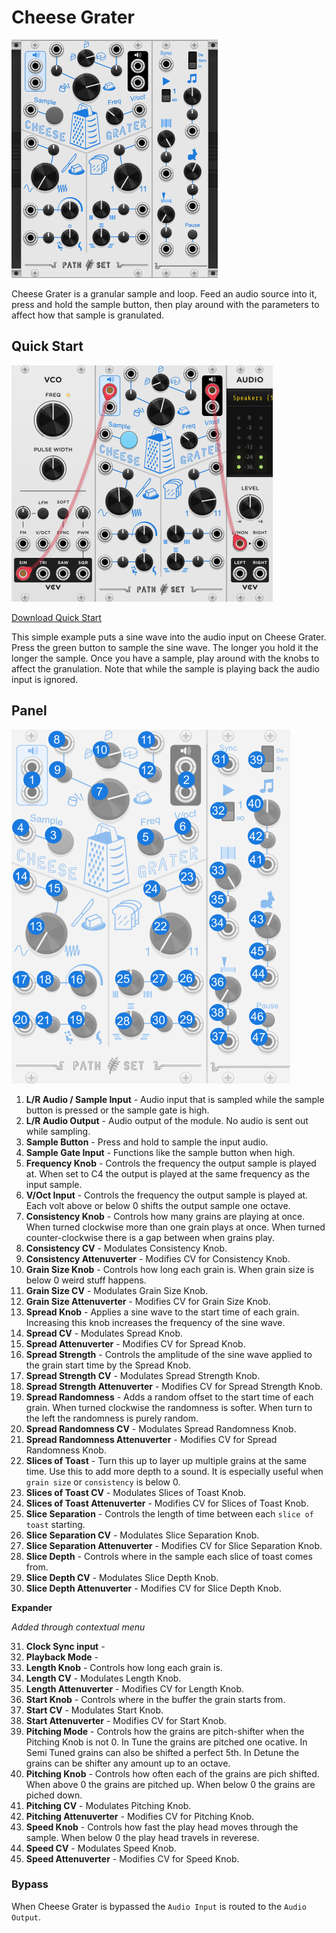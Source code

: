 # Cheese Grater
![Image of CheeseGrater module](../images/CheeseGrater_Update.png)

Cheese Grater is a granular sample and loop. Feed an audio source into it, press and hold the sample button, then play around with the parameters to affect how that sample is granulated.

## Quick Start

![Image of quick start patch](../images/CheeseGrater/quick_start_1.png)

[Download Quick Start](../examples/CheeseGrater/CheeseGrater_QuickStart.vcvs?raw=true)

This simple example puts a sine wave into the audio input on Cheese Grater. Press the green button to sample the sine wave. The longer you hold it the longer the sample. Once you have a sample, play around with the knobs to affect the granulation. Note that while the sample is playing back the audio input is ignored.

## Panel

![Image of controls](../images/CheeseGrater/labels_Update.png)

1. **L/R Audio / Sample Input** - Audio input that is sampled while the sample button is pressed or the sample gate is high.
2. **L/R Audio Output** - Audio output of the module. No audio is sent out while sampling.
3. **Sample Button** - Press and hold to sample the input audio. 
4. **Sample Gate Input** - Functions like the sample button when high.
5. **Frequency Knob** - Controls the frequency the output sample is played at. When set to C4 the output is played at the same frequency as the input sample.
6. **V/Oct Input** - Controls the frequency the output sample is played at. Each volt above or below 0 shifts the output sample one octave.
7. **Consistency Knob** - Controls how many grains are playing at once. When turned clockwise more than one grain plays at once. When turned counter-clockwise there is a gap between when grains play.
8. **Consistency CV** - Modulates Consistency Knob.
9. **Consistency Attenuverter** - Modifies CV for Consistency Knob.
10. **Grain Size Knob** - Controls how long each grain is. When grain size is below 0 weird stuff happens.
11. **Grain Size CV** - Modulates Grain Size Knob.
12. **Grain Size Attenuverter** - Modifies CV for Grain Size Knob.
13. **Spread Knob** - Applies a sine wave to the start time of each grain. Increasing this knob increases the frequency of the sine wave. 
14. **Spread CV** - Modulates Spread Knob.
15. **Spread Attenuverter** - Modifies CV for Spread Knob.
16. **Spread Strength** - Controls the amplitude of the sine wave applied to the grain start time by the Spread Knob.
17. **Spread Strength CV** - Modulates Spread Strength Knob.
18. **Spread Strength Attenuverter** - Modifies CV for Spread Strength Knob.
19. **Spread Randomness** - Adds a random offset to the start time of each grain. When turned clockwise the randomness is softer. When turn to the left the randomness is purely random.
20. **Spread Randomness CV** - Modulates Spread Randomness Knob.
21. **Spread Randomness Attenuverter** - Modifies CV for Spread Randomness Knob.
22. **Slices of Toast** - Turn this up to layer up multiple grains at the same time. Use this to add more depth to a sound. It is especially useful when `grain size` or `consistency` is below 0. 
23. **Slices of Toast CV** - Modulates Slices of Toast Knob.
24. **Slices of Toast Attenuverter** - Modifies CV for Slices of Toast Knob.
25. **Slice Separation** - Controls the length of time between each `slice of toast` starting.
26. **Slice Separation CV** - Modulates Slice Separation Knob.
27. **Slice Separation Attenuverter** - Modifies CV for Slice Separation Knob.
28. **Slice Depth** - Controls where in the sample each slice of toast comes from.
29. **Slice Depth CV** - Modulates Slice Depth Knob.
30. **Slice Depth Attenuverter** - Modifies CV for Slice Depth Knob.

**Expander**

*Added through contextual menu*

31. **Clock Sync input** -
32. **Playback Mode** -
33. **Length Knob** - Controls how long each grain is.
34. **Length CV** - Modulates Length Knob.
35. **Length Attenuverter** - Modifies CV for Length Knob.
36. **Start Knob** - Controls where in the buffer the grain starts from.
37. **Start CV** - Modulates Start Knob.
38. **Start Attenuverter** - Modifies CV for Start Knob.
39. **Pitching Mode** - Controls how the grains are pitch-shifter when the Pitching Knob is not 0. In Tune the grains are pitched one ocative. In Semi Tuned grains can also be shifted a perfect 5th. In Detune the grains can be shifter any amount up to an octave.
40. **Pitching Knob** - Controls how often each of the grains are pich shifted. When above 0 the grains are pitched up. When below 0 the grains are piched down.
41. **Pitching CV** - Modulates Pitching Knob.
42. **Pitching Attenuverter** - Modifies CV for Pitching Knob.
43. **Speed Knob** - Controls how fast the play head moves through the sample. When below 0 the play head travels in reverese.
44. **Speed CV** - Modulates Speed Knob.
45. **Speed Attenuverter** - Modifies CV for Speed Knob.


### Bypass
When Cheese Grater is bypassed the `Audio Input` is routed to the `Audio Output`.
